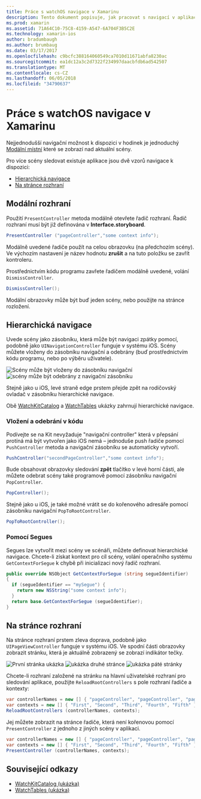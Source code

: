 ```yaml
---
title: Práce s watchOS navigace v Xamarinu
description: Tento dokument popisuje, jak pracovat s navigací v aplikaci watchOS. Popisuje modální rozhraní, hierarchické navigační a na stránce rozhraní.
ms.prod: xamarin
ms.assetid: 71A64C10-75C8-4159-A547-6A704F3B5C2E
ms.technology: xamarin-ios
author: bradumbaugh
ms.author: brumbaug
ms.date: 03/17/2017
ms.openlocfilehash: c9bcfc388164060549ca7010d11671abfa8230ac
ms.sourcegitcommit: ea1dc12a3c2d7322f234997daacbfdb6ad542507
ms.translationtype: MT
ms.contentlocale: cs-CZ
ms.lasthandoff: 06/05/2018
ms.locfileid: "34790637"
---
```

# <a name="working-with-watchos-navigation-in-xamarin"></a>Práce s watchOS navigace v Xamarinu

Nejjednodušší navigační možnost k dispozici v hodinek je jednoduchý [Modální místní](#modal) které se zobrazí nad aktuální scény.

Pro více scény sledovat existuje aplikace jsou dvě vzorů navigace k dispozici:

- [Hierarchická navigace](#Hierarchical_Navigation)
- [Na stránce rozhraní](#Page-Based_Interfaces)

<a name="modal"/>

## <a name="modal-interfaces"></a>Modální rozhraní

Použití `PresentController` metoda modálně otevřete řadič rozhraní. Řadič rozhraní musí být již definována v **Interface.storyboard**.

```csharp
PresentController ("pageController","some context info");
```

Modálně uvedené řadiče použít na celou obrazovku (na předchozím scény). Ve výchozím nastavení je název hodnotu **zrušit** a na tuto položku se zavřít kontroleru.

Prostřednictvím kódu programu zavřete řadičem modálně uvedené, volání `DismissController`.

```csharp
DismissController();
```

Modální obrazovky může být buď jeden scény, nebo použijte na stránce rozložení.

<a name="Hierarchical_Navigation"/>

## <a name="hierarchical-navigation"></a>Hierarchická navigace

Uvede scény jako zásobníku, která může být navigaci zpátky pomocí, podobně jako `UINavigationController` funguje v systému iOS. Scény můžete vloženy do zásobníku navigační a odebrány (buď prostřednictvím kódu programu, nebo po výběru uživatele).

![](navigation-images/hierarchy-1.png "Scény může být vloženy do zásobníku navigační") ![](navigation-images/hierarchy-2.png "scény může být odebrány z navigační zásobníku")

Stejně jako u iOS, levé straně edge prstem přejde zpět na rodičovský ovladač v zásobníku hierarchické navigace.

Obě [WatchKitCatalog](https://developer.xamarin.com/samples/WatchKitCatalog) a [WatchTables](https://developer.xamarin.com/samples/WatchTables) ukázky zahrnují hierarchické navigace.

### <a name="pushing-and-popping-in-code"></a>Vložení a odebrání v kódu

Podívejte se na Kit nevyžaduje "navigační controller" která v přepsání protíná má být vytvořen jako iOS nemá – jednoduše push řadiče pomocí `PushController` metoda a navigační zásobníku se automaticky vytvoří.

```csharp
PushController("secondPageController","some context info");
```

Bude obsahovat obrazovky sledování **zpět** tlačítko v levé horní části, ale můžete odebrat scény také programově pomocí zásobníku navigační `PopController`.

```csharp
PopController();
```

Stejně jako u iOS, je také možné vrátit se do kořenového adresáře pomocí zásobníku navigační `PopToRootController`.

```csharp
PopToRootController();
```

### <a name="using-segues"></a>Pomocí Segues

Segues lze vytvořit mezi scény ve scénáři, můžete definovat hierarchické navigace. Chcete-li získat kontext pro cíl scény, volání operačního systému `GetContextForSegue` k chybě při inicializaci nový řadič rozhraní.

```csharp
public override NSObject GetContextForSegue (string segueIdentifier)
{
  if (segueIdentifier == "mySegue") {
    return new NSString("some context info");
  }
  return base.GetContextForSegue (segueIdentifier);
}
```
<a name="Page-Based_Interfaces"/>

## <a name="page-based-interfaces"></a>Na stránce rozhraní

Na stránce rozhraní prstem zleva doprava, podobně jako `UIPageViewController` funguje v systému iOS. Ve spodní části obrazovky zobrazit stránku, která je aktuálně zobrazený se zobrazí indikátor tečky.

![](navigation-images/paged-1.png "První stránka ukázka") ![](navigation-images/paged-2.png "ukázka druhé stránce") ![](navigation-images/paged-5.png "ukázka páté stránky")


Chcete-li rozhraní založené na stránku na hlavní uživatelské rozhraní pro sledování aplikace, použijte `ReloadRootControllers` s pole rozhraní řadiče a kontexty:

```csharp
var controllerNames = new [] { "pageController", "pageController", "pageController", "pageController", "pageController" };
var contexts = new [] { "First", "Second", "Third", "Fourth", "Fifth" };
ReloadRootControllers (controllerNames, contexts);
```

Jej můžete zobrazit na stránce řadiče, která není kořenovou pomocí `PresentController` z jednoho z jiných scény v aplikaci.

```csharp
var controllerNames = new [] { "pageController", "pageController", "pageController", "pageController", "pageController" };
var contexts = new [] { "First", "Second", "Third", "Fourth", "Fifth" };
PresentController (controllerNames, contexts);
```



## <a name="related-links"></a>Související odkazy

- [WatchKitCatalog (ukázka)](https://developer.xamarin.com/samples/monotouch/WatchKit/WatchKitCatalog/)
- [WatchTables (ukázka)](https://developer.xamarin.com/samples/monotouch/WatchKit/WatchTables/)

